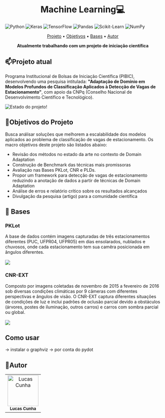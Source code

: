[TENSORFLOW_BADGE]:https://img.shields.io/badge/TensorFlow-%23FF6F00.svg?style=for-the-badge&logo=TensorFlow&logoColor=white

[KERAS_BADGE]:https://img.shields.io/badge/Keras-%23D00000.svg?style=for-the-badge&logo=Keras&logoColor=white

[NUMPY_BADGE]:https://img.shields.io/badge/numpy-%23013243.svg?style=for-the-badge&logo=numpy&logoColor=white

[PANDAS_BADGE]:https://img.shields.io/badge/pandas-%23150458.svg?style=for-the-badge&logo=pandas&logoColor=white

[SCIKIT-LEARN_BADGE]:https://img.shields.io/badge/scikit--learn-%23F7931E.svg?style=for-the-badge&logo=scikit-learn&logoColor=white

[PYTHON_BADGE]:https://img.shields.io/badge/python-3670A0?style=for-the-badge&logo=python&logoColor=ffdd54

<h1 align="center" style="font-weight: bold;">Machine Learning💻</h1>

![Python][PYTHON_BADGE]
![Keras][KERAS_BADGE]
![TensorFlow][TENSORFLOW_BADGE]
![Pandas][PANDAS_BADGE]
![Scikit-Learn][SCIKIT-LEARN_BADGE]
![NumPy][NUMPY_BADGE]

<p align="center">
  <a href="#Projeto">Projeto</a> •
  <a href="#Objetivos">Objetivos</a> • 
  <a href="#Datasets">Bases</a> •
  <a href="#Autor">Autor</a> 
</p>

<p align="center">
  <b>Atualmente trabalhando com um projeto de iniciação científica</b>
</p>

<h2 id="Projeto">📫Projeto atual</h2>

Programa Institucional de Bolsas de Iniciação Científica (PIBIC), desenvolvendo uma pesquisa intitulada: **"Adaptação de Domínio em Modelos Profundos de Classificação Aplicados à Detecção de Vagas de Estacionamento"**, com apoio da CNPq (Conselho Nacional de Desenvolvimento Científico e Tecnológico).


![Estado do projeto!](https://img.shields.io/badge/Estado:-Em%20produção-FFFF00.svg)

<h2 id="Objetivos">🚀Objetivos do Projeto</h2>

Busca análisar soluções que melhorem a escalabilidade
dos modelos aplicados ao problema de classificação de vagas de
estacionamento. Os macro objetivos deste projeto são listados abaixo:

<ul>
    <li>Revisão dos métodos no estado da arte no contexto de Domain
Adaptation
    <li>Construção de Benchmark das técnicas mais promissoras
    <li>Avaliação nas Bases PKLot, CNR e PLDs. 
    <li>Propor um framework para detecção de vagas de estacionamento
reduzindo a anotação de dados a partir de técnicas de Domain
Adaptation
    <li>Análise de erros e relatório crítico sobre os resultados alcançados
    <li>Divulgação da pesquisa (artigo) para a comunidade científica
</ul>

<h2 id="Datasets">📍 Bases</h2>

<h3>PKLot</h3>
A base de dados contém imagens capturadas de três estacionamentos diferentes (PUC, UFPR04, UFPR05) em dias ensolarados, nublados e chuvosos, onde cada estacionamento tem sua camêra posicionada em ângulos diferentes. 
<br> 
<br>
<img src ="https://ars.els-cdn.com/content/image/1-s2.0-S0957417422002032-gr1.jpg">
<h3>CNR-EXT</h3>
Composto por imagens coletadas de novembro de 2015 a fevereiro de 2016 sob diversas condições climáticas por 9 câmeras com diferentes perspectivas e ângulos de visão. O CNR-EXT captura diferentes situações de condições de luz e inclui padrões de oclusão parcial devido a obstáculos (árvores, postes de iluminação, outros carros) e carros com sombra parcial ou global.
<br>
<br>
<img src="https://lh3.googleusercontent.com/proxy/p-9dUexhRfdxfbh58L61VNsaFatf8KH-Bh7mVzWT8d35bqPE4GXaKuT_BNE5z-RLwJR6">

<h2 id="usar">Como usar</h2>
-> instalar o graphviz
-> por conta do pydot 


<h2 id="Autor">🤝Autor</h2>
<table>
  <tr>
    <td align="center">
      <a href="https://www.linkedin.com/in/lucasdoc/">
        <img src="https://avatars.githubusercontent.com/u/89359426?v=4" width="100px;" alt="Lucas Cunha"/><br>
        <sub>
          <b>Lucas Cunha</b>
        </sub>
      </a>
    </td>
  </tr>
</table>